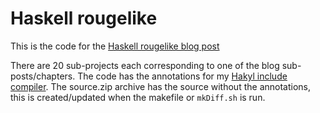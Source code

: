 # Haskell rougelike

This is the code for the [Haskell rougelike blog post](http://www.andrevdm.com/posts/2018-04-02-haskell-rogue-like.html)

There are 20 sub-projects each corresponding to one of the blog sub-posts/chapters. The code has the annotations for my [Hakyl include compiler](http://www.andrevdm.com/posts/2018-02-05-hakyll-code-build-include-compiler.html). The source.zip archive has the source without the annotations, this is created/updated when the makefile or `mkDiff.sh` is run.
